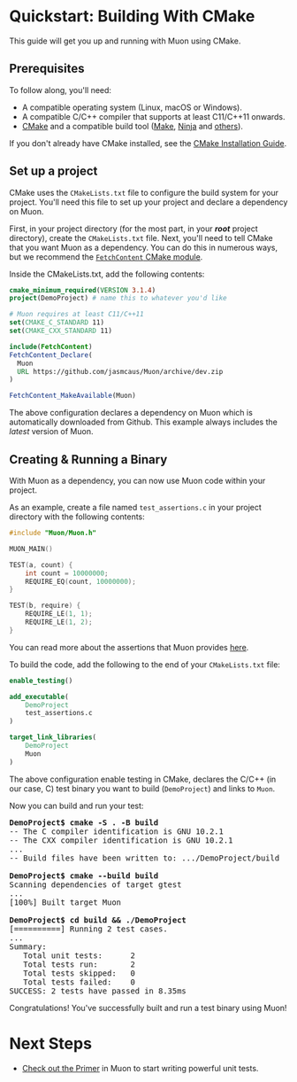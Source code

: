 # Quickstart: Building With CMake

This guide will get you up and running with Muon using CMake. 

## Prerequisites
To follow along, you'll need:
* A compatible operating system (Linux, macOS or Windows).
* A compatible C/C++ compiler that supports at least C11/C++11 onwards.
* [CMake](https://cmake.org/) and a compatible build tool ([Make](https://www.gnu.org/software/make/), [Ninja](https://ninja-build.org/) and [others](https://cmake.org/cmake/help/latest/manual/cmake-generators.7.html)). 

If you don't already have CMake installed, see the [CMake Installation Guide](https://cmake.org/install). 


## Set up a project
CMake uses the `CMakeLists.txt` file to configure the build system for your project. You'll need this file to set up your project and declare a dependency on Muon. 

First, in your project directory (for the most part, in your ***root*** project directory), create the `CMakeLists.txt` file. 
Next, you'll need to tell CMake that you want Muon as a dependency. You can do this in numerous ways, but we recommend the [`FetchContent` CMake module](https://cmake.org/cmake/help/latest/module/FetchContent.html). 

Inside the CMakeLists.txt, add the following contents:
```cmake
cmake_minimum_required(VERSION 3.1.4)
project(DemoProject) # name this to whatever you'd like 

# Muon requires at least C11/C++11
set(CMAKE_C_STANDARD 11)
set(CMAKE_CXX_STANDARD 11)

include(FetchContent)
FetchContent_Declare(
  Muon
  URL https://github.com/jasmcaus/Muon/archive/dev.zip
)

FetchContent_MakeAvailable(Muon)
```

The above configuration declares a dependency on Muon which is automatically downloaded from Github. This example always includes the *latest* version of Muon. 

## Creating & Running a Binary
With Muon as a dependency, you can now use Muon code within your project. 

As an example, create a file named `test_assertions.c` in your project directory with the following contents:
```c
#include "Muon/Muon.h"

MUON_MAIN()

TEST(a, count) { 
    int count = 10000000;
    REQUIRE_EQ(count, 10000000); 
}

TEST(b, require) {
    REQUIRE_LE(1, 1);
    REQUIRE_LE(1, 2);
}
```

You can read more about the assertions that Muon provides [here](https://github.com/jasmcaus/Muon/blob/dev/docs/cmake-quickstart.md). 

To build the code, add the following to the end of your `CMakeLists.txt` file:
```cmake
enable_testing()

add_executable(
    DemoProject
    test_assertions.c
) 

target_link_libraries(
    DemoProject
    Muon
)
```

The above configuration enable testing in CMake, declares the C/C++ (in our case, C) test binary you want to build (`DemoProject`) and links to `Muon`. 

Now you can build and run your test:
<pre>
<strong>DemoProject$ cmake -S . -B build </strong>
-- The C compiler identification is GNU 10.2.1
-- The CXX compiler identification is GNU 10.2.1
...
-- Build files have been written to: .../DemoProject/build

<strong>DemoProject$ cmake --build build </strong>
Scanning dependencies of target gtest
...
[100%] Built target Muon

<strong>DemoProject$ cd build && ./DemoProject </strong>
[==========] Running 2 test cases.
...
Summary:
   Total unit tests:      2
   Total tests run:       2
   Total tests skipped:   0
   Total tests failed:    0
SUCCESS: 2 tests have passed in 8.35ms
</pre>

Congratulations! You've successfully built and run a test binary using Muon!

# Next Steps
* [Check out the Primer](muon-primer.md) in Muon to start writing powerful unit tests.